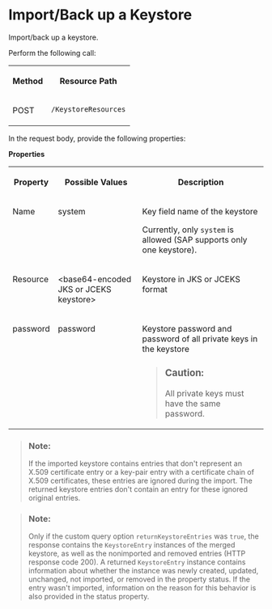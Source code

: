 <!-- loiobcff8523ff08469396674e51f4a688e2 -->

# Import/Back up a Keystore

Import/back up a keystore.



Perform the following call:


<table>
<tr>
<th valign="top">

Method

</th>
<th valign="top">

Resource Path

</th>
</tr>
<tr>
<td valign="top">

POST

</td>
<td valign="top">

`/KeystoreResources` 

</td>
</tr>
</table>

In the request body, provide the following properties:

**Properties**


<table>
<tr>
<th valign="top">

Property

</th>
<th valign="top">

Possible Values

</th>
<th valign="top">

Description

</th>
</tr>
<tr>
<td valign="top">

Name

</td>
<td valign="top">

system

</td>
<td valign="top">

Key field name of the keystore

Currently, only `system` is allowed \(SAP supports only one keystore\).

</td>
</tr>
<tr>
<td valign="top">

Resource

</td>
<td valign="top">

<base64-encoded JKS or JCEKS keystore\>

</td>
<td valign="top">

Keystore in JKS or JCEKS format

</td>
</tr>
<tr>
<td valign="top">

password

</td>
<td valign="top">

password

</td>
<td valign="top">

Keystore password and password of all private keys in the keystore

> ### Caution:  
> All private keys must have the same password.



</td>
</tr>
</table>

> ### Note:  
> If the imported keystore contains entries that don't represent an X.509 certificate entry or a key-pair entry with a certificate chain of X.509 certificates, these entries are ignored during the import. The returned keystore entries don't contain an entry for these ignored original entries.

> ### Note:  
> Only if the custom query option `returnKeystoreEntries` was `true`, the response contains the `KeystoreEntry` instances of the merged keystore, as well as the nonimported and removed entries \(HTTP response code 200\). A returned `KeystoreEntry` instance contains information about whether the instance was newly created, updated, unchanged, not imported, or removed in the property status. If the entry wasn't imported, information on the reason for this behavior is also provided in the status property.

